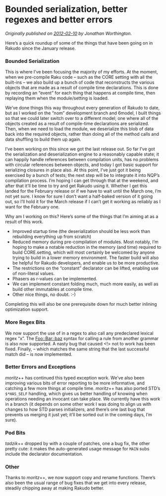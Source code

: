 # Bounded serialization, better regexes and better errors
    
*Originally published on [2012-02-10](https://6guts.wordpress.com/2012/02/10/bounded-serialization-better-regexes-and-better-errors/) by Jonathan Worthington.*

Here’s a quick roundup of some of the things that have been going on in Rakudo since the January release.

### Bounded Serialization

This is where I’ve been focusing the majority of my efforts. At the moment, when we pre-compile Raku code – such as the CORE setting with all the built-ins – we also build up a bunch of code that reconstructs the various objects that are made as a result of compile time declarations. This is done by recording an “event” for each thing that happens at compile time, then replaying them when the module/setting is loaded.

We’ve done things this way throughout every generation of Rakudo to date, but as I worked on the “nom” development branch and 6model, I built things so that we could later switch over to a different model; one where all of the objects created as a result of compile-time declarations are serialized. Then, when we need to load the module, we deserialize this blob of data back into the required objects, rather than doing all of the method calls and data shuffling to build them up again.

I’ve been working on this since we got the last release out. So far I’ve got the serialization and deserialization engine to a reasonably capable state; it can happily handle references between compilation units, has no problems with circular references between objects, and today I got basic support for serializing closures in place also. At this point, I’ve just got it being exercised by a bunch of tests; the next step will be to integrate it into NQP’s compilation process. I’m hoping I can get through that at the weekend, and after that it’ll be time to try and get Rakudo using it. Whether I get this landed for the February release or if we have to wait until the March one, I’m not yet sure. I know for sure I don’t want a half-baked version of it going out, so I’ll hold it for the March release if I can’t get it working as reliably as I want for the February one.

Why am I working on this? Here’s some of the things that I’m aiming at as a result of this work.

- Improved startup time (the deserialization should be less work than rebuilding everything up from scratch)
- Reduced memory during pre-compilation of modules. Most notably, I’m hoping to make a notable reduction in the memory (and time) required to build CORE.setting, which will most certainly be welcomed by anyone trying to build in a lower memory environment. The faster build will also be helpful for Rakudo developers, and enable us to be more productive.
- The restrictions on the “constant” declarator can be lifted, enabling use of non-literal values.
- Phasers as r-values can be implemented.
- We can implement constant folding much, much more easily, as well as build other immutables at compile time.
- Other nice things, no doubt. :-)

Completing this will also be one prerequisite down for much better inlining optimization support.

### More Regex Bits

We now support the use of <x> in a regex to also call any predeclared lexical regex “x”. The <Foo::Bar::baz> syntax for calling a rule from another grammar is also now supported. A nasty bug that caused <!> not to work has been fixed. Finally, <prior> – which matches the same string that the last successful match did – is now implemented.

### Better Errors and Exceptions

*moritz*++ has continued this typed exception work. We’ve also been improving various bits of error reporting to be more informative, and catching a few more things at compile time. *moritz*++ has also ported STD’s `$*HAS_SELF` handling, which gives us better handling of knowing when operations needing an invocant can take place. We currently have this work in a branch (it depends on some other work I was doing to align us with changes to how STD parses initializers, and there’s one last bug that prevents us merging it just yet; it’ll be sorted out in the coming days, I’m sure).

### Pod Bits

*tadzik*++ dropped by with a couple of patches, one a bug fix, the other pretty cute: it makes the auto-generated usage message for `MAIN` subs include the declarator documentation.

### Other

Thanks to *moritz*++, we now support copy and rename functions. There’s also been the usual range of bug fixes that we get into every release, steadily chipping away at making Rakudo better.
